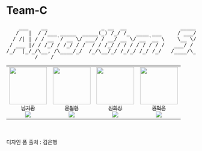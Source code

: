 # Team-C

<pre align="center">
    ___    __                 _ __  __                 _____ __            __     
   /   |  / /___ _____  _____(_) /_/ /_  ____ ___     / ___// /___  ______/ /_  __
  / /| | / / __ `/ __ \/ ___/ / __/ __ \/ __ `__ \    \__ \/ __/ / / / __  / / / /
 / ___ |/ / /_/ / /_/ / /  / / /_/ / / / / / / / /   ___/ / /_/ /_/ / /_/ / /_/ / 
/_/  |_/_/\__, /\____/_/  /_/\__/_/ /_/_/ /_/ /_/   /____/\__/\__,_/\__,_/\__, /  
         /____/                                                          /____/   
</pre>
<!-- 출처 : "http://patorjk.com/software/taag/#p=display&f=Small%20Slant&t=Algorithm%20Study" -->






<!----------------------->
<!-- 프로필_진척도_영역 -->
<!----------------------->

<table align="center">
  <tr>
    <td align="center"><a href="https://github.com/Ldj-git"><img src="https://avatars.githubusercontent.com/u/33095858?v=4" width="100px;" alt=""/><br /><sub>남기환<br><img src="https://us-central1-progress-markdown.cloudfunctions.net/progress/33" /></sub></a><br /></td>
    <td align="center"><a href="https://github.com/zooxop"><img src="https://avatars.githubusercontent.com/u/13725729?v=4" width="100px;" alt=""/><br /><sub>문철현<br><img src="https://us-central1-progress-markdown.cloudfunctions.net/progress/33" /></sub></a><br /></td>
    <td align="center"><a href="https://github.com/ramer-dev"><img src="https://avatars.githubusercontent.com/u/51011193?v=4" width="100px;" alt=""/><br /><sub>신희상<br><img src="https://us-central1-progress-markdown.cloudfunctions.net/progress/33" /></sub></a><br /></td>
    <td align="center"><a href="https://github.com/Yagoonin"><img src="https://avatars.githubusercontent.com/u/108348352?v=4" width="100px;" alt=""/><br /><sub>권혁은<br><img src="https://us-central1-progress-markdown.cloudfunctions.net/progress/33" /></sub></a><br /></td>
  </tr>
</table>

<br /><br />
디자인 폼 출처 : 김은행
